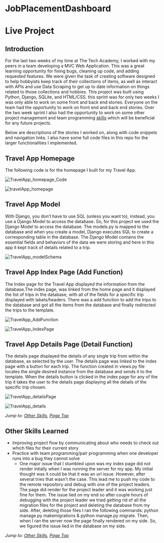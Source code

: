 # JobPlacementDashboard

# Live Project

## Introduction

For the last two weeks of my time at The Tech Academy, I worked with my peers in a team developing a MVC Web Application. This was a great learning opportunity for fixing bugs, cleaning up code, and adding requested features. We were given the task of creating software designed to help hobbyists keep track of their collections of items, as well as interact with APIs and use Data Scraping to get up to date information on things related to those collections and hobbies. This project was built using Python, Django, SQLite, and HTML/CSS. this sprint was for only two weeks I was only able to work on some front and back end stories. Everyone on the team had the opportunity to work on front end and back end stories. Over the two week sprint I also had the opportunity to work on some other project management and team programming [skills](#other-skills-learned) which will be beneficial for any future projects.
  
Below are descriptions of the stories I worked on, along with code snippets and navigation links. I also have some full code files in this repo for the larger functionalities I implemented.


## Travel App Homepage
The following code is for the homepage I built for my Travel App. 

![TravelApp_homepage_Code](https://user-images.githubusercontent.com/41709286/72227291-c0753880-3568-11ea-9f15-c83d6b542af8.PNG)

![travelApp_homepage](https://user-images.githubusercontent.com/41709286/72227658-66c33d00-356d-11ea-89c3-e459306b00e9.PNG)

## Travel App Model 
With Django, you don’t have to use SQL (unless you want to), instead, you use a Django Model to access the database. So, for this project we used the Django Model to access the database. The models.py is mapped to the database and when you create a model, Django executes SQL to create a corresponding table in the database. The Django Model contains the essential fields and behaviors of the data we were storing and here in this app it kept track of details related to a trip. 


![TravelApp_modelSchema](https://user-images.githubusercontent.com/41709286/72228090-9116f980-3571-11ea-9900-d1d9bc69901b.PNG)


## Travel App Index Page (Add Function) 

The Index page for the Travel App displayed the information from the database.The index page, was linked from the home page and it displayed the list of trips in the database, with all of the fields for a specific trip displayed with labels/headers. There was a add function to add the trips to the database and got all the items from the database and finally redirected the trips to the template. 

![TravelApp_AddFunction](https://user-images.githubusercontent.com/41709286/72289586-6f714d00-3619-11ea-987e-2c4b48f08843.PNG)


![TravelApp_IndexPage](https://user-images.githubusercontent.com/41709286/72289799-da228880-3619-11ea-8619-b88e47ead054.PNG)


## Travel App Details Page (Detail Function)

The details page displayed the details of any single trip from within the database, as selected by the user. The details page was linked to the index page with a button for each trip. The function created in views.py file locates the single desired instance from the database and sends it to the template. When the details button is clicked in the index page for any of the trip it takes the user to the details page displaying all the details of the specific trip chosen. 

![TravelApp_detailsPage](https://user-images.githubusercontent.com/41709286/72290146-92e8c780-361a-11ea-8a35-b6dbb9f9e94f.PNG)


![TravelApp_details](https://user-images.githubusercontent.com/41709286/72290614-a2b4db80-361b-11ea-9002-49d928c262aa.PNG)



*Jump to: [Other Skills](#other-skills-learned), [Page Top](#live-project)*

## Other Skills Learned
* Improving project flow by communicating about who needs to check out which files for their current story 
* Practice with team programming/pair programming when one developer runs into a bug they cannot solve
    * One major issue that I stumbled upon was my index page did not render intially when I was running the server for my app. My initial thought was it could be that it was an url issue. However, after several tries that wasn't the case. This lead me to push my code to the remote repository and debug with one of the project leaders. The page did render for the project leader and it was working just fine for them. The issue lied on my end  so after couple hours of debugging with the project leader we tried getting rid of all the migration files for the project and deleting the database from my side. After, deleting those files I ran the following commands: python manage.py makemigrations & python manage.py migrate. Then, when I ran the server now the page finally rendered on my side. So, we figured the issue lied in the database on my side. 
   
  
*Jump to: [Other Skills](#other-skills-learned), [Page Top](#live-project)*
